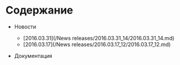 # Содержание
 * Новости

   * [2016.03.31](/News releases/2016.03.31_14/2016.03.31_14.md)  
   * [2016.03.17](/News releases/2016.03.17_12/2016.03.17_12.md)

* Документация
